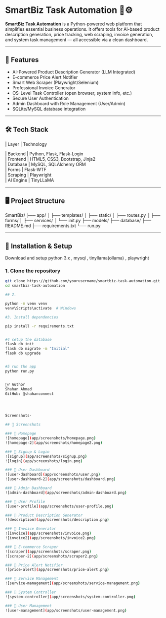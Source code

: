 # SmartBiz Task Automation 🧠⚙️

**SmartBiz Task Automation** is a Python-powered web platform that simplifies essential business operations. It offers tools for AI-based product description generation, price tracking, web scraping, invoice generation, and system task management — all accessible via a clean  dashboard.

---

## 🚀 Features

-  AI-Powered Product Description Generator (LLM Integrated)
-  E-commerce Price Alert Notifier
-  Smart Web Scraper (Playwright/Selenium)
-  Professional Invoice Generator
-  OS-Level Task Controller (open browser, system info, etc.)
-  Secure User Authentication
-  Admin Dashboard with Role Management (User/Admin)
-  SQLite/MySQL database integration

---

## 🛠️ Tech Stack

| Layer       | Technology                     

| Backend     | Python, Flask, Flask-Login      
| Frontend    | HTML5, CSS3, Bootstrap, Jinja2  
| Database    | MySQL, SQLAlchemy ORM  
| Forms       | Flask-WTF             
| Scraping    | Playwright           
| AI Engine   | TinyLLaMA 


---

## 🖥️ Project Structure


SmartBiz/
├── app/
│ ├── templates/
│ ├── static/
│ ├── routes.py
│ ├── forms/
│ ├── services/
│ └── init.py
├── models/
├── database/
├── README.md
├── requirements.txt
└── run.py


---

## 🔧 Installation & Setup

Download and setup python 3.x , mysql , tinyllama(ollama)  , playwright

### 1. Clone the repository

```bash
git clone https://github.com/yourusername/smartbiz-task-automation.git
cd smartbiz-task-automation

## 2.

python -m venv venv
venv\Scripts\activate  # Windows

#3. Install dependencies

pip install -r requirements.txt


#4 setup the database 
flask db init
flask db migrate -m "Initial"
flask db upgrade


#5 run the app
python run.py


🙋‍♂️ Author
Shahan Ahmad
GitHub: @shahanconnect




Screenshots-

## 📸 Screenshots

### 🔹 Homepage
![homepage](app/screenshots/homepage.png)
![homepage-2](app/screenshots/homepage2.png)

### 🔹 Signup & Login
![signup](app/screenshots/signup.png)
![login](app/screenshots/login.png)

### 🔹 User Dashboard
![user-dashboard](app/screenshots/user.png)
![user-dashboard-2](app/screenshots/dashboard.png)

### 🔹 Admin Dashboard
![admin-dashboard](app/screenshots/admin-dashboard.png)

### 🔹 User Profile
![user-profile](app/screenshots/user-profile.png)

### 🔹 Product Description Generator
![description](app/screenshots/description.png)

### 🔹 Invoice Generator
![invoice](app/screenshots/invoice.png)
![invoice2](app/screenshots/invoice2.png)

### 🔹 E-commerce Scraper
![scraper](app/screenshots/scraper.png)
![scraper-2](app/screenshots/scraper2.png)

### 🔹 Price Alert Notifier
![price-alert](app/screenshots/price-alert.png)

### 🔹 Service Management
![service-management](app/screenshots/service-management.png)

### 🔹 System Controller
![system-controller](app/screenshots/system-controller.png)

### 🔹 User Management
![user-management](app/screenshots/user-management.png)
